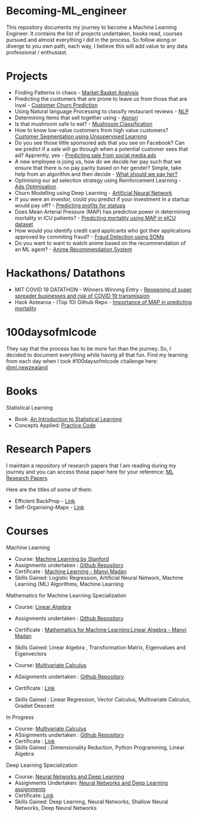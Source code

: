 # Becoming-ML_engineer
This repository documents my journey to become a Machine Learning Engineer. It contains the list of projects undertaken, books read, courses pursued and almost everything I did in the process. So follow along or diverge to you own path, each way, I believe this will add value to any data professional / enthusiast.

# Projects 
* Finding Patterns in chaos - [Market Basket Analysis](https://github.com/manvimadan12/Market-Basket-Analysis) 
* Predicting the customers that are prone to leave us from those that are loyal - [Customer Churn Prediction](https://github.com/manvimadan12/Customer-Churn-Prediction)
* Using Natural language Processing to classify restaurant reviews - [NLP](https://github.com/manvimadan12/NLP) 
* Determining items that sell together using - [Apriori](https://github.com/manvimadan12/Apriori-)
* Is that mushroom safe to eat? - [Mushroom Classification](https://github.com/manvimadan12/Mushroom-Classification)
* How to know low-value customers from high value customers? [Customer Segmentation using Unsupervised Learning](https://github.com/manvimadan12/Mall-Customer-Segmentation)
* Do you see those little sponsored ads that you see on Facebook? Can we predict if a sale will go through when a potential customer sees that ad? Apprently, yes - [Predicting sale from social media ads](https://github.com/manvimadan12/Predicting-sale-from-social-media-ads-) 
* A new employee is joing us, how do we decide her pay such that we ensure that there is no pay parity based on her gender? Simple, take help from an algorithm and then decide - [What should we pay her?](https://github.com/manvimadan12/What-should-we-pay-her-)
* Optimising our ad selection strategy using Reinforcement Learning - [Ads Optimisation](https://github.com/manvimadan12/Ads-Optimisation)
* Churn Modelling using Deep Learning - [Artificial Neural Network](https://github.com/manvimadan12/ANN)  
* If you were an investor, could you predict if your investment in a startup would pay off? - [Predicting profits for statups](https://github.com/manvimadan12/Predicting_Profits_for_startups)
* Does Mean Arterial Pressure (MAP) has predictive power in determining mortality in ICU patients? - [Predicting mortality using MAP in eICU dataset](https://github.com/manvimadan12/Predicting_Mortality_using_BP_in_eICU_dataset)
* How would you identify credit card applicants who got their applications approved by commiting fraud? - [Fraud Detection using SOMs](https://github.com/manvimadan12/Fraud-detection)
* Do you want to want to watch anime based on the recommendation of an ML agent? - [Anime Recommendation System](https://github.com/manvimadan12/Anime-Recommendation-System)

# Hackathons/ Datathons
* MIT COVID 19 DATATHON - Winners 
Winning Entry - [Reopening of super spreader businesses and risk of COVID 19 transmission](https://github.com/garbamoussa/Reopening-of-super-spreader-businesses-and-risk-of-COVID-19-transmission-)
* Hack Aotearoa - (Top 10)
Github Repo - [Importance of MAP in predicting mortality](https://github.com/manvimadan12/Importance-of-MAP-in-predicting-mortality-)

# 100daysofmlcode
They say that the process has to be more fun than the journey. So, I decided to document everything while having all that fun. Find my learning from each day when I took #100daysofmlcode challenge here: [@ml.newzealand](https://www.instagram.com/ml.newzealand/)

# Books
Statistical Learning 
* Book: [An Introduction to Statistical Learning](http://faculty.marshall.usc.edu/gareth-james/ISL/ISLR%20Seventh%20Printing.pdf)
* Concepts Applied: [Practice Code](https://github.com/manvimadan12/Statistical-Learning)


# Research Papers
I maintain a repository of research papers that I am reading during my journey and you can access those paper here for your reference: [ML Research Papers](https://github.com/manvimadan12/ML-Research-Papers-)

Here are the titles of some of them:
* Efficient BackProp - [Link](https://github.com/manvimadan12/ML-Research-Papers-/tree/master/Deep%20Learning)
* Self-Organising-Maps - [Link](https://github.com/manvimadan12/ML-Research-Papers-/blob/master/Deep%20Learning/SOM/1990-Kohonen-PIEEE.pdf)

# Courses 
Machine Learning 
* Course: [Machine Learning by Stanford](https://www.coursera.org/learn/machine-learning)
* Assignments undertaken : [Github Repository](https://github.com/manvimadan12/Machine_Learning-Stanford-)
* Certificate : [Machine Learning - Manvi Madan](https://www.coursera.org/account/accomplishments/records/D3BM9EL7TGT5)
* Skills Gained: Logistic Regression, Artificial Neural Network, Machine Learning (ML) Algorithms, Machine Learning

Mathematics for Machine Learning Specialization
* Course: [Linear Algebra](https://www.coursera.org/learn/linear-algebra-machine-learning)
* Assignments undertaken : [Github Repository](https://github.com/manvimadan12/Mathematics-for-Machine-Learning-)
* Certificate : [Mathematics for Machine Learning:Linear Algebra - Manvi Madan](https://www.coursera.org/account/accomplishments/records/XXSATB4VXR4D)
* Skills Gained: Linear Algebra , Transformation Matrix,  Eigenvalues and Eigenvectors


* Course: [Multivariate Calculus]()
* ASsignments undertaken : [Github Repository](https://github.com/manvimadan12/Mathematics-for-Machine-Learning-)
* Certificate : [Link](https://www.coursera.org/account/accomplishments/records/RRUN7CHZAR95)
* Skills Gained : Linear Regression, Vector Calculus, Multivariate Calculus, Gradiet Descent


In Progress
* Course: [Multivariate Calculus](https://www.coursera.org/learn/multivariate-calculus-machine-learning)
* ASsignments undertaken : [Github Repository](https://github.com/manvimadan12/Mathematics-for-Machine-Learning-)
* Certificate : [Link](https://www.coursera.org/account/accomplishments/records/RRUN7CHZAR95)
* Skills Gained : Dimensionality Reduction, Python Programming, Linear Algebra

Deep Learning Specialization
* Course: [Neural Networks and Deep Learning]()
* Assignments Undertaken: [Neural Networks and Deep Learning assignments](https://github.com/manvimadan12/Deep_Learning_Specialization)
* Certificate: [Link](https://www.coursera.org/account/accomplishments/records/NVFDF2CLGEDV)
* Skills Gained: Deep Learning, Neural Networks, Shallow Neural Networks, Deep Neural Networks
